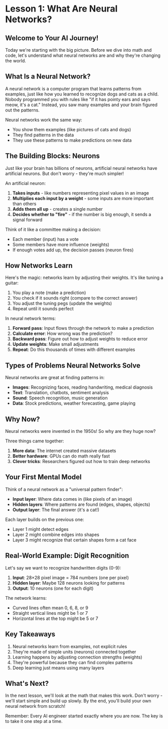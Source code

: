# Lesson 1: What Are Neural Networks?

## Welcome to Your AI Journey!

Today we're starting with the big picture. Before we dive into math and code, let's understand what neural networks are and why they're changing the world.

## What Is a Neural Network?

A neural network is a computer program that learns patterns from examples, just like how you learned to recognize dogs and cats as a child. Nobody programmed you with rules like "if it has pointy ears and says meow, it's a cat." Instead, you saw many examples and your brain figured out the patterns.

Neural networks work the same way:

- You show them examples (like pictures of cats and dogs)
- They find patterns in the data
- They use these patterns to make predictions on new data

## The Building Blocks: Neurons

Just like your brain has billions of neurons, artificial neural networks have artificial neurons. But don't worry - they're much simpler!

An artificial neuron:

1. **Takes inputs** - like numbers representing pixel values in an image
2. **Multiplies each input by a weight** - some inputs are more important than others
3. **Adds them all up** - creates a single number
4. **Decides whether to "fire"** - if the number is big enough, it sends a signal forward

Think of it like a committee making a decision:

- Each member (input) has a vote
- Some members have more influence (weights)
- If enough votes add up, the decision passes (neuron fires)

## How Networks Learn

Here's the magic: networks learn by adjusting their weights. It's like tuning a guitar:

1. You play a note (make a prediction)
2. You check if it sounds right (compare to the correct answer)
3. You adjust the tuning pegs (update the weights)
4. Repeat until it sounds perfect

In neural network terms:

1. **Forward pass**: Input flows through the network to make a prediction
2. **Calculate error**: How wrong was the prediction?
3. **Backward pass**: Figure out how to adjust weights to reduce error
4. **Update weights**: Make small adjustments
5. **Repeat**: Do this thousands of times with different examples

## Types of Problems Neural Networks Solve

Neural networks are great at finding patterns in:

- **Images**: Recognizing faces, reading handwriting, medical diagnosis
- **Text**: Translation, chatbots, sentiment analysis
- **Sound**: Speech recognition, music generation
- **Data**: Stock predictions, weather forecasting, game playing

## Why Now?

Neural networks were invented in the 1950s! So why are they huge now?

Three things came together:

1. **More data**: The internet created massive datasets
2. **Better hardware**: GPUs can do math really fast
3. **Clever tricks**: Researchers figured out how to train deep networks

## Your First Mental Model

Think of a neural network as a "universal pattern finder":

- **Input layer**: Where data comes in (like pixels of an image)
- **Hidden layers**: Where patterns are found (edges, shapes, objects)
- **Output layer**: The final answer (it's a cat!)

Each layer builds on the previous one:

- Layer 1 might detect edges
- Layer 2 might combine edges into shapes
- Layer 3 might recognize that certain shapes form a cat face

## Real-World Example: Digit Recognition

Let's say we want to recognize handwritten digits (0-9):

1. **Input**: 28×28 pixel image = 784 numbers (one per pixel)
2. **Hidden layer**: Maybe 128 neurons looking for patterns
3. **Output**: 10 neurons (one for each digit)

The network learns:

- Curved lines often mean 0, 6, 8, or 9
- Straight vertical lines might be 1 or 7
- Horizontal lines at the top might be 5 or 7

## Key Takeaways

1. Neural networks learn from examples, not explicit rules
2. They're made of simple units (neurons) connected together
3. Learning happens by adjusting connection strengths (weights)
4. They're powerful because they can find complex patterns
5. Deep learning just means using many layers

## What's Next?

In the next lesson, we'll look at the math that makes this work. Don't worry - we'll start simple and build up slowly. By the end, you'll build your own neural network from scratch!

Remember: Every AI engineer started exactly where you are now. The key is to take it one step at a time.
